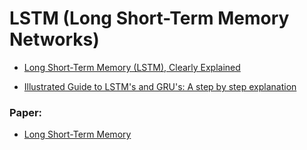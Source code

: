 # LSTM (Long Short-Term Memory Networks)

- [Long Short-Term Memory (LSTM), Clearly Explained](https://www.youtube.com/watch?v=YCzL96nL7j0)

- [Illustrated Guide to LSTM's and GRU's: A step by step explanation](https://www.youtube.com/watch?v=8HyCNIVRbSU)

### Paper: 
- [Long Short-Term Memory](https://www.bioinf.jku.at/publications/older/2204.pdf)
